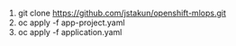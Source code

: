 1. git clone https://github.com/jstakun/openshift-mlops.git
2. oc apply -f app-project.yaml 
3. oc apply -f application.yaml

